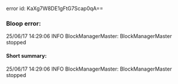 error id: KaXg7W8DE1gFtG7Scap0qA==
### Bloop error:

25/06/17 14:29:06 INFO BlockManagerMaster: BlockManagerMaster stopped
#### Short summary: 

25/06/17 14:29:06 INFO BlockManagerMaster: BlockManagerMaster stopped